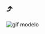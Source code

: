 # ⤴️

![gif modelo](https://media.giphy.com/media/v1.Y2lkPTc5MGI3NjExaGgweWI3MWo2Zm9zamt6eHExcTcxZzAyZHU1MHI0OHBqeXNkeWV3cyZlcD12MV9pbnRlcm5hbF9naWZfYnlfaWQmY3Q9Zw/rbH250yYXjwVS0fjTW/giphy.gif)
